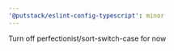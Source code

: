 ```yaml
---
'@putstack/eslint-config-typescript': minor
---
```


Turn off perfectionist/sort-switch-case for now
